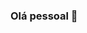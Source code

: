 ### Olá pessoal 👋

<!--
**gimiczz/gimiczz** is a ✨ _special_ ✨ repository because its `README.md` (this file) appears on your GitHub profile.

⚡Estou iniciando no mundo da programação e estou interessado em aprender e melhorar como programador!
📫Para falar comigo: gimicaroni@gmail.com

